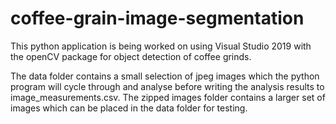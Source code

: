 # coffee-grain-image-segmentation
This python application is being worked on using Visual Studio 2019 with the openCV package for object detection of coffee grinds.

The data folder contains a small selection of jpeg images which the python program will cycle through and analyse before writing the analysis results to image_measurements.csv. The zipped images folder contains a larger set of images which can be placed in the data folder for testing.